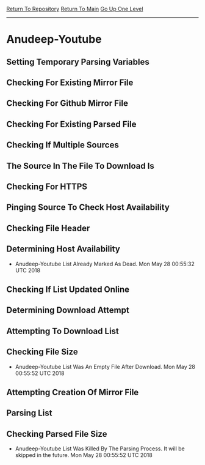 [Return To Repository](https://github.com/deathbybandaid/piholeparser/)
[Return To Main](https://github.com/deathbybandaid/piholeparser/blob/master/RecentRunLogs/Mainlog.md)
[Go Up One Level](https://github.com/deathbybandaid/piholeparser/blob/master/RecentRunLogs/TopLevelScripts/30-Processing-External-Blacklists.md)
____________________________________
# Anudeep-Youtube
## Setting Temporary Parsing Variables
## Checking For Existing Mirror File
## Checking For Github Mirror File
## Checking For Existing Parsed File
## Checking If Multiple Sources
## The Source In The File To Download Is
## Checking For HTTPS
## Pinging Source To Check Host Availability
## Checking File Header
## Determining Host Availability
* Anudeep-Youtube List Already Marked As Dead. Mon May 28 00:55:32 UTC 2018
## Checking If List Updated Online
## Determining Download Attempt
## Attempting To Download List
## Checking File Size
* Anudeep-Youtube List Was An Empty File After Download. Mon May 28 00:55:52 UTC 2018
## Attempting Creation Of Mirror File
## Parsing List
## Checking Parsed File Size
* Anudeep-Youtube List Was Killed By The Parsing Process. It will be skipped in the future. Mon May 28 00:55:52 UTC 2018

